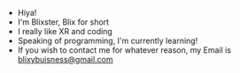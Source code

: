 - Hiya!
- I'm Blixster, Blix for short
- I really like XR and coding
- Speaking of programming, I'm currently learning!
- If you wish to contact me for whatever reason, my Email is blixybuisness@gmail.com

<!---
Blixster77/Blixster77 is a ✨ special ✨ repository because its `README.md` (this file) appears on your GitHub profile.
You can click the Preview link to take a look at your changes.
--->
